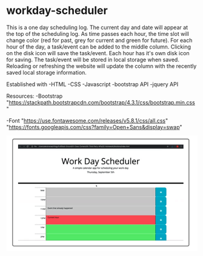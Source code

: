 # workday-scheduler
This is a one day scheduling log.  The current day and date will appear at the top of the scheduling log.  As time passes each hour, the time slot will change color (red for past, grey for current and green for future).  For each hour of the day, a task/event can be added to the middle column.  Clicking on the disk icon will save the task/event.  Each hour has it's own disk icon for saving.  The task/event will be stored in local storage when saved.  Reloading or refreshing the website will update the column with the recently saved local storage information.

Established with
-HTML
-CSS
-Javascript
-bootstrap API
-jquery API

Resources:
-Bootstrap
"https://stackpath.bootstrapcdn.com/bootstrap/4.3.1/css/bootstrap.min.css"

-Font
"https://use.fontawesome.com/releases/v5.8.1/css/all.css"
"https://fonts.googleapis.com/css?family=Open+Sans&display=swap"

<img src="./images/onedayschedule.png"/>